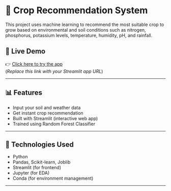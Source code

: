 # 🌾 Crop Recommendation System

This project uses machine learning to recommend the most suitable crop to grow based on environmental and soil conditions such as nitrogen, phosphorus, potassium levels, temperature, humidity, pH, and rainfall.

## 🚀 Live Demo
👉 [Click here to try the app](https://croprecommendationmlproject.streamlit.app/)  
(*Replace this link with your Streamlit app URL*)

---

## 📊 Features

- Input your soil and weather data
- Get instant crop recommendation
- Built with Streamlit (interactive web app)
- Trained using Random Forest Classifier

---

## 🧠 Technologies Used

- Python
- Pandas, Scikit-learn, Joblib
- Streamlit (for frontend)
- Jupyter (for EDA)
- Conda (for environment management)

---


